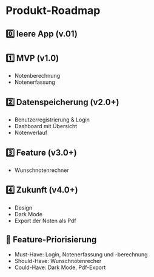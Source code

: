 # Produkt-Roadmap 

## 0️⃣ leere App (v.01)

## 1️⃣ MVP (v1.0)
- Notenberechnung 
- Notenerfassung

## 2️⃣ Datenspeicherung (v2.0+)
- Benutzerregistrierung & Login
- Dashboard mit Übersicht
- Notenverlauf

## 3️⃣ Feature (v3.0+)
- Wunschnotenrechner

## 4️⃣ Zukunft (v4.0+)
- Design
- Dark Mode
- Export der Noten als Pdf

## 🔢 Feature-Priorisierung
- Must-Have: Login, Notenerfassung und -berechnung
- Should-Have: Wunschnotenrecher
- Could-Have: Dark Mode, Pdf-Export